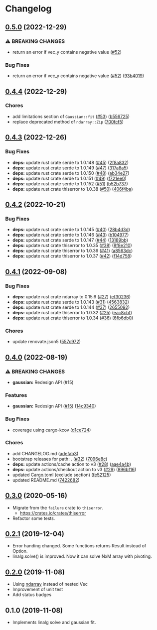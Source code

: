 # Changelog

## [0.5.0](https://github.com/mshrtsr/fitting-rs/compare/0.4.4...0.5.0) (2022-12-29)


### ⚠ BREAKING CHANGES

* return an error if vec_y contains negative value ([#52](https://github.com/mshrtsr/fitting-rs/issues/52))

### Bug Fixes

* return an error if vec_y contains negative value ([#52](https://github.com/mshrtsr/fitting-rs/issues/52)) ([93b4019](https://github.com/mshrtsr/fitting-rs/commit/93b40195a92af9df5f457bde817ed41a97ae8adf))

## [0.4.4](https://github.com/mshrtsr/fitting-rs/compare/0.4.3...0.4.4) (2022-12-29)


### Chores

* add limitations section of `Gaussian::fit` ([#53](https://github.com/mshrtsr/fitting-rs/issues/53)) ([b556725](https://github.com/mshrtsr/fitting-rs/commit/b556725171b539dcaf2adc61e5cd40b6f5346b0d))
* replace deprecated method of `ndarray::Zip` ([700fcf5](https://github.com/mshrtsr/fitting-rs/commit/700fcf5570e910d8ee25cf9d272be28dc6afdd72))

## [0.4.3](https://github.com/mshrtsr/fitting-rs/compare/0.4.2...0.4.3) (2022-12-26)


### Bug Fixes

* **deps:** update rust crate serde to 1.0.148 ([#45](https://github.com/mshrtsr/fitting-rs/issues/45)) ([2f8a832](https://github.com/mshrtsr/fitting-rs/commit/2f8a8320d0f940984d65b6fe4da24433cba698eb))
* **deps:** update rust crate serde to 1.0.149 ([#47](https://github.com/mshrtsr/fitting-rs/issues/47)) ([317a8a5](https://github.com/mshrtsr/fitting-rs/commit/317a8a588babf0959be692384c3219821cbe2433))
* **deps:** update rust crate serde to 1.0.150 ([#48](https://github.com/mshrtsr/fitting-rs/issues/48)) ([ab34e27](https://github.com/mshrtsr/fitting-rs/commit/ab34e2758d619c9f6dd6c946f14474df8b780408))
* **deps:** update rust crate serde to 1.0.151 ([#49](https://github.com/mshrtsr/fitting-rs/issues/49)) ([f721ee0](https://github.com/mshrtsr/fitting-rs/commit/f721ee0329342f69ccd5ef1d58cba13e584171e0))
* **deps:** update rust crate serde to 1.0.152 ([#51](https://github.com/mshrtsr/fitting-rs/issues/51)) ([b52b737](https://github.com/mshrtsr/fitting-rs/commit/b52b73752adeb372654adeeed356a33633e381d9))
* **deps:** update rust crate thiserror to 1.0.38 ([#50](https://github.com/mshrtsr/fitting-rs/issues/50)) ([406f4ba](https://github.com/mshrtsr/fitting-rs/commit/406f4ba0b74165daa0ed7430f47861c8f3f0e81f))

## [0.4.2](https://github.com/mshrtsr/fitting-rs/compare/0.4.1...0.4.2) (2022-10-21)


### Bug Fixes

* **deps:** update rust crate serde to 1.0.145 ([#40](https://github.com/mshrtsr/fitting-rs/issues/40)) ([28b4d3d](https://github.com/mshrtsr/fitting-rs/commit/28b4d3d6dedd5153a84bb73d28efa2bb6ec800b4))
* **deps:** update rust crate serde to 1.0.146 ([#43](https://github.com/mshrtsr/fitting-rs/issues/43)) ([b104977](https://github.com/mshrtsr/fitting-rs/commit/b10497758766b9d9e4755dfb2d309dff3b9fa0fa))
* **deps:** update rust crate serde to 1.0.147 ([#44](https://github.com/mshrtsr/fitting-rs/issues/44)) ([13189bb](https://github.com/mshrtsr/fitting-rs/commit/13189bbf1b8e1e2dd0bd119066757e185e9b2684))
* **deps:** update rust crate thiserror to 1.0.35 ([#38](https://github.com/mshrtsr/fitting-rs/issues/38)) ([8f8e210](https://github.com/mshrtsr/fitting-rs/commit/8f8e210c087364a56c13c386ab65b861a84591f4))
* **deps:** update rust crate thiserror to 1.0.36 ([#41](https://github.com/mshrtsr/fitting-rs/issues/41)) ([a8563dc](https://github.com/mshrtsr/fitting-rs/commit/a8563dce301cc778db4d8968b54612bb6255fb11))
* **deps:** update rust crate thiserror to 1.0.37 ([#42](https://github.com/mshrtsr/fitting-rs/issues/42)) ([f14d758](https://github.com/mshrtsr/fitting-rs/commit/f14d758586b9a0b49f4e2d47a442bc3ee09ec5c9))

## [0.4.1](https://github.com/mshrtsr/fitting-rs/compare/0.4.0...0.4.1) (2022-09-08)


### Bug Fixes

* **deps:** update rust crate ndarray to 0.15.6 ([#27](https://github.com/mshrtsr/fitting-rs/issues/27)) ([ef30236](https://github.com/mshrtsr/fitting-rs/commit/ef30236fa7a5513b14b5d3ecd49fdca8aae74497))
* **deps:** update rust crate serde to 1.0.143 ([#31](https://github.com/mshrtsr/fitting-rs/issues/31)) ([4563832](https://github.com/mshrtsr/fitting-rs/commit/45638320e0ab7f6b1f5c0c2b5f021be988c4a5be))
* **deps:** update rust crate serde to 1.0.144 ([#37](https://github.com/mshrtsr/fitting-rs/issues/37)) ([2655092](https://github.com/mshrtsr/fitting-rs/commit/26550921439f3e189f0ce43767f4444a05f1c6b3))
* **deps:** update rust crate thiserror to 1.0.32 ([#25](https://github.com/mshrtsr/fitting-rs/issues/25)) ([eac8cbf](https://github.com/mshrtsr/fitting-rs/commit/eac8cbfdc2ab76db77b22ec2f8fa0c9741178956))
* **deps:** update rust crate thiserror to 1.0.34 ([#36](https://github.com/mshrtsr/fitting-rs/issues/36)) ([6fb6db0](https://github.com/mshrtsr/fitting-rs/commit/6fb6db00be8e56c52226f0c97aa2c796fd06a520))


### Chores

* update renovate.json5 ([557c972](https://github.com/mshrtsr/fitting-rs/commit/557c9720ef9b7f40999e6439ac91a65787c88486))

## [0.4.0](https://github.com/mshrtsr/fitting-rs/compare/0.3.0...0.4.0) (2022-08-19)


### ⚠ BREAKING CHANGES

* **gaussian:** Redesign API (#15)

### Features

* **gaussian:** Redesign API ([#15](https://github.com/mshrtsr/fitting-rs/issues/15)) ([14c9340](https://github.com/mshrtsr/fitting-rs/commit/14c9340b046c3e47086ae685705acb72faf25a50))


### Bug Fixes

* coverage using cargo-kcov ([d1ce724](https://github.com/mshrtsr/fitting-rs/commit/d1ce724c8482288ca4e98b0bf30b76531cec505a))


### Chores

* add CHANGELOG.md ([adefab3](https://github.com/mshrtsr/fitting-rs/commit/adefab34cd8171e54d37172ebeba8cccf93b13f7))
* bootstrap releases for path: . ([#32](https://github.com/mshrtsr/fitting-rs/issues/32)) ([7096e8c](https://github.com/mshrtsr/fitting-rs/commit/7096e8c4aa13e7c66980df713b34cc9e8a4e5b43))
* **deps:** update actions/cache action to v3 ([#28](https://github.com/mshrtsr/fitting-rs/issues/28)) ([aae4a4b](https://github.com/mshrtsr/fitting-rs/commit/aae4a4bf3c2e4bfa4c49a6acbeb4119e8f0c2b5b))
* **deps:** update actions/checkout action to v3 ([#29](https://github.com/mshrtsr/fitting-rs/issues/29)) ([896bf16](https://github.com/mshrtsr/fitting-rs/commit/896bf16d27812a98b1e55a252ba6ae34c25c1921))
* updated Cargo.toml (exclude section) ([fe52125](https://github.com/mshrtsr/fitting-rs/commit/fe52125da9fd3312a4053b9d2a47c864a238d56d))
* updated README.md ([7422682](https://github.com/mshrtsr/fitting-rs/commit/7422682a6c08f57e191c037fdacf0554ec52de4f))

## [0.3.0](https://github.com/mshrtsr/fitting-rs/compare/0.2.1...0.3.0) (2020-05-16)

- Migrate from the `failure` crate to `thiserror`.
  - https://crates.io/crates/thiserror
- Refactor some tests.


## [0.2.1](https://github.com/mshrtsr/fitting-rs/compare/0.2.0...0.2.1) (2019-12-04)

- Error handing changed. Some functions returns Result instead of Option.
- linalg.solve() is improved. Now it can solve NxM array with pivoting.


## [0.2.0](https://github.com/mshrtsr/fitting-rs/compare/0.1.0...0.2.0) (2019-11-08)

- Using [ndarray](https://crates.io/crates/ndarray) instead of nested Vec
- Improvement of unit test
- Add status badges


## 0.1.0 (2019-11-08)

- Implements linalg solve and gaussian fit.
